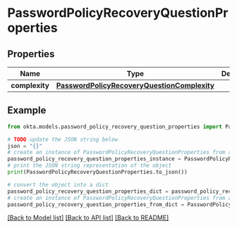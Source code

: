 # PasswordPolicyRecoveryQuestionProperties


## Properties

Name | Type | Description | Notes
------------ | ------------- | ------------- | -------------
**complexity** | [**PasswordPolicyRecoveryQuestionComplexity**](PasswordPolicyRecoveryQuestionComplexity.md) |  | [optional] 

## Example

```python
from okta.models.password_policy_recovery_question_properties import PasswordPolicyRecoveryQuestionProperties

# TODO update the JSON string below
json = "{}"
# create an instance of PasswordPolicyRecoveryQuestionProperties from a JSON string
password_policy_recovery_question_properties_instance = PasswordPolicyRecoveryQuestionProperties.from_json(json)
# print the JSON string representation of the object
print(PasswordPolicyRecoveryQuestionProperties.to_json())

# convert the object into a dict
password_policy_recovery_question_properties_dict = password_policy_recovery_question_properties_instance.to_dict()
# create an instance of PasswordPolicyRecoveryQuestionProperties from a dict
password_policy_recovery_question_properties_from_dict = PasswordPolicyRecoveryQuestionProperties.from_dict(password_policy_recovery_question_properties_dict)
```
[[Back to Model list]](../README.md#documentation-for-models) [[Back to API list]](../README.md#documentation-for-api-endpoints) [[Back to README]](../README.md)


